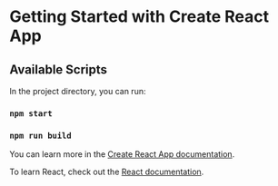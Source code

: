 # Getting Started with Create React App

## Available Scripts

In the project directory, you can run:

### `npm start`

### `npm run build`

You can learn more in the [Create React App documentation](https://facebook.github.io/create-react-app/docs/getting-started).

To learn React, check out the [React documentation](https://reactjs.org/).
